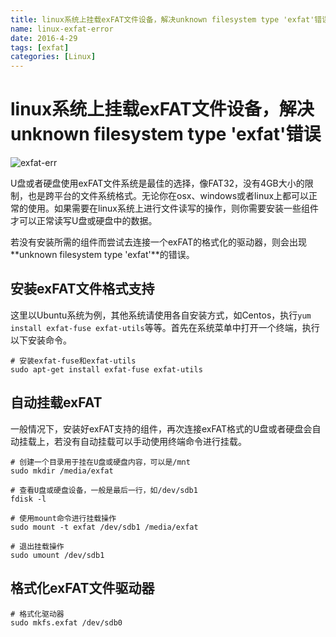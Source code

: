 ```yaml
---
title: linux系统上挂载exFAT文件设备，解决unknown filesystem type 'exfat'错误
name: linux-exfat-error
date: 2016-4-29
tags: [exfat]
categories: [Linux]
---
```



# linux系统上挂载exFAT文件设备，解决unknown filesystem type 'exfat'错误

![exfat-err](http://ohdpyqlwy.bkt.clouddn.com/exfat-err.png)

U盘或者硬盘使用exFAT文件系统是最佳的选择，像FAT32，没有4GB大小的限制，也是跨平台的文件系统格式。无论你在osx、windows或者linux上都可以正常的使用。如果需要在linux系统上进行文件读写的操作，则你需要安装一些组件才可以正常读写U盘或硬盘中的数据。

若没有安装所需的组件而尝试去连接一个exFAT的格式化的驱动器，则会出现**unknown filesystem type 'exfat'**的错误。

## 安装exFAT文件格式支持

这里以Ubuntu系统为例，其他系统请使用各自安装方式，如Centos，执行`yum install exfat-fuse exfat-utils`等等。首先在系统菜单中打开一个终端，执行以下安装命令。

```shell
# 安装exfat-fuse和exfat-utils
sudo apt-get install exfat-fuse exfat-utils
```

## 自动挂载exFAT

一般情况下，安装好exFAT支持的组件，再次连接exFAT格式的U盘或者硬盘会自动挂载上，若没有自动挂载可以手动使用终端命令进行挂载。

```shell
# 创建一个目录用于挂在U盘或硬盘内容，可以是/mnt
sudo mkdir /media/exfat

# 查看U盘或硬盘设备，一般是最后一行，如/dev/sdb1
fdisk -l

# 使用mount命令进行挂载操作
sudo mount -t exfat /dev/sdb1 /media/exfat

# 退出挂载操作
sudo umount /dev/sdb1
```

## 格式化exFAT文件驱动器

```shell
# 格式化驱动器
sudo mkfs.exfat /dev/sdb0
```